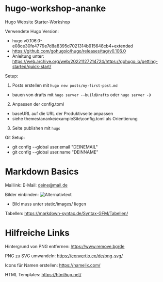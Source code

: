 # hugo-workshop-ananke
Hugo Website Starter-Workshop

Verwendete Hugo Version: 
- hugo v0.106.0-e08ce30fe4779e7d8a8395d7021314b915648cb4+extended
- https://github.com/gohugoio/hugo/releases/tag/v0.106.0
- Anleitung unter: https://web.archive.org/web/20221127214724/https://gohugo.io/getting-started/quick-start/

Setup:
1. Posts erstellen mit `hugo new posts/my-first-post.md`
- bauen von drafts mit `hugo server --buildDrafts` oder `hugo server -D`
2. Anpassen der config.toml
- baseURL auf die URL der Produktivseite anpassen
- siehe themes\ananke\exampleSite\config.toml als Orientierung
3. Seite publishen mit `hugo`

Git Setup:
- git config --global user.email "DEINEMAIL"
- git config --global user.name "DEINNAME"

# Markdown Basics

Maillink: E-Mail: [deine@mail.de](mailto:deine@mail.de) 

Bilder einbinden: ![Alternativtext](images/dein-bild.jpg)
- Bild muss unter static/images/ liegen

Tabellen: https://markdown-syntax.de/Syntax-GFM/Tabellen/

# Hilfreiche Links

Hintergrund von PNG entfernen: https://www.remove.bg/de

PNG zu SVG umwandeln: https://convertio.co/de/png-svg/

Icons für Namen erstellen: https://namelix.com/

HTML Templates: https://html5up.net/